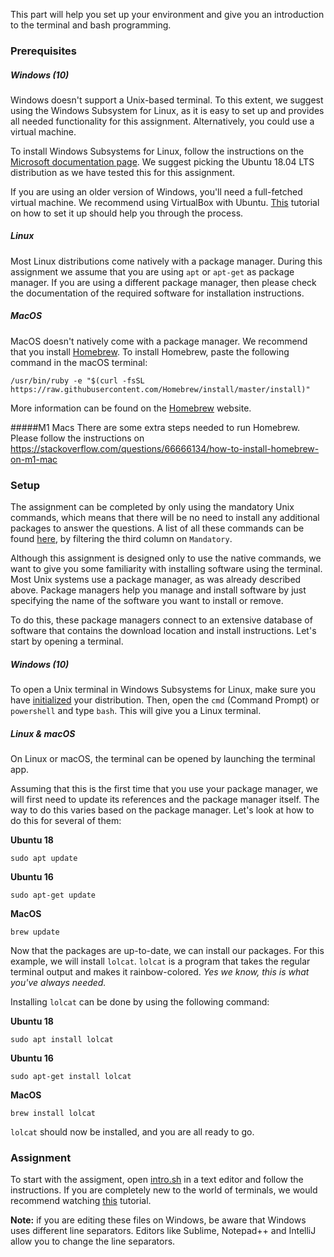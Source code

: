 This part will help you set up your environment and give you an introduction to the terminal and bash programming.

### Prerequisites
##### Windows (10)
Windows doesn't support a Unix-based terminal. To this extent, we suggest using the Windows Subsystem for Linux, as it is easy to set up and provides all needed functionality for this assignment.
Alternatively, you could use a virtual machine.

To install Windows Subsystems for Linux, follow the instructions on the [Microsoft documentation page](https://docs.microsoft.com/en-us/windows/wsl/install-win10).
We suggest picking the Ubuntu 18.04 LTS distribution as we have tested this for this assignment.

If you are using an older version of Windows, you'll need a full-fetched virtual machine. We recommend using VirtualBox with Ubuntu. [This](https://itsfoss.com/install-linux-in-virtualbox/) tutorial on how to set it up should help you through the process.

##### Linux
Most Linux distributions come natively with a package manager. During this assignment we assume that you are using `apt` or `apt-get` as package manager.
If you are using a different package manager, then please check the documentation of the required software for installation instructions.

##### MacOS
MacOS doesn't natively come with a package manager. We recommend that you install [Homebrew](https://brew.sh/).
To install Homebrew, paste the following command in the macOS terminal:

```shell script
/usr/bin/ruby -e "$(curl -fsSL https://raw.githubusercontent.com/Homebrew/install/master/install)"
```
More information can be found on the [Homebrew](https://brew.sh/) website.

#####M1 Macs
There are some extra steps needed to run Homebrew. 
Please follow the instructions on https://stackoverflow.com/questions/66666134/how-to-install-homebrew-on-m1-mac


### Setup
The assignment can be completed by only using the mandatory Unix commands, which means that there will be no need to install any additional packages to answer the questions.
A list of all these commands can be found [here](https://en.wikipedia.org/wiki/List_of_Unix_commands), by filtering the third column on `Mandatory`.

Although this assignment is designed only to use the native commands, we want to give you some familiarity with installing software using the terminal.
Most Unix systems use a package manager, as was already described above.
Package managers help you manage and install software by just specifying the name of the software you want to install or remove.

To do this, these package managers connect to an extensive database of software that contains the download location and install instructions.
Let's start by opening a terminal.

##### Windows (10)
To open a Unix terminal in Windows Subsystems for Linux, make sure you have [initialized](https://docs.microsoft.com/en-us/windows/wsl/initialize-distro) your distribution. Then, open the `cmd` (Command Prompt) or `powershell` and type `bash`.
This will give you a Linux terminal.

##### Linux & macOS
On Linux or macOS, the terminal can be opened by launching the terminal app.

Assuming that this is the first time that you use your package manager, we will first need to update its references and the package manager itself. The way to do this varies based on the package manager.
Let's look at how to do this for several of them:

**Ubuntu 18**
```shell script
sudo apt update
```

**Ubuntu 16**
```shell script
sudo apt-get update
```

**MacOS**
```shell script
brew update
```

Now that the packages are up-to-date, we can install our packages. For this example, we will install `lolcat`. `lolcat` is a program that takes the regular terminal output and makes it rainbow-colored.
_Yes we know, this is what you've always needed._

Installing `lolcat` can be done by using the following command:

**Ubuntu 18**
```shell script
sudo apt install lolcat
```

**Ubuntu 16**
```shell script
sudo apt-get install lolcat
```


**MacOS**
```shell script
brew install lolcat
```

`lolcat` should now be installed, and you are all ready to go.

### Assignment

To start with the assigment, open [intro.sh](<intro.sh>) in a text editor and follow the instructions.
If you are completely new to the world of terminals, we would recommend watching [this](https://www.youtube.com/watch?v=oxuRxtrO2Ag&t=576s) tutorial.

**Note:** if you are editing these files on Windows, be aware that Windows uses different line separators. Editors like Sublime, Notepad++ and IntelliJ allow you to change the line separators.